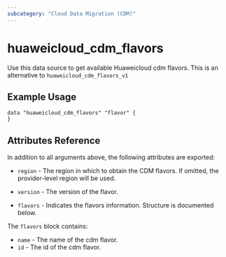 ```yaml
---
subcategory: "Cloud Data Migration (CDM)"
---
```


# huaweicloud_cdm_flavors

Use this data source to get available Huaweicloud cdm flavors. This is an alternative to `huaweicloud_cdm_flavors_v1`

## Example Usage

```hcl
data "huaweicloud_cdm_flavors" "flavor" {
}
```

## Attributes Reference

In addition to all arguments above, the following attributes are exported:

* `region` - The region in which to obtain the CDM flavors. If omitted, the provider-level region will be used.

* `version` - The version of the flavor.

* `flavors` - Indicates the flavors information. Structure is documented below.

The `flavors` block contains:

* `name` - The name of the cdm flavor.
* `id` - The id of the cdm flavor.
